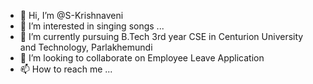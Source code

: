 - 👋 Hi, I’m @S-Krishnaveni
- 👀 I’m interested in singing songs ...
- 🌱 I’m currently pursuing B.Tech 3rd year CSE in Centurion University and Technology, Parlakhemundi
- 💞️ I’m looking to collaborate on Employee Leave Application 
- 📫 How to reach me ...

<!---
S-Krishnaveni/S-Krishnaveni is a ✨ special ✨ repository because its `README.md` (this file) appears on your GitHub profile.
You can click the Preview link to take a look at your changes.
--->
